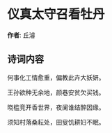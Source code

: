 # 仪真太守召看牡丹

**作者**: 丘濬

## 诗词内容

何事化工情愈重，偏教此卉大妖妍。

王孙欲种无余地，颜巷安贫欠买钱。

晓槛竞开香世界，夜阑谁结醉因缘。

须知村落桑耘处，田叟饥耕妇不眠。

